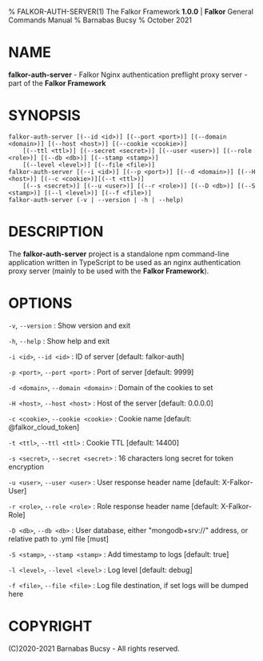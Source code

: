 % FALKOR-AUTH-SERVER(1) The Falkor Framework **1.0.0** | **Falkor** General Commands Manual
% Barnabas Bucsy
% October 2021

# NAME

**falkor-auth-server** - Falkor Nginx authentication preflight proxy server - part of the **Falkor Framework**

# SYNOPSIS

```
falkor-auth-server [(--id <id>)] [(--port <port>)] [(--domain <domain>)] [(--host <host>)] [(--cookie <cookie>)]
    [(--ttl <ttl>)] [(--secret <secret>)] [(--user <user>)] [(--role <role>)] [(--db <db>)] [(--stamp <stamp>)]
    [(--level <level>)] [(--file <file>)]
falkor-auth-server [(--i <id>)] [(--p <port>)] [(--d <domain>)] [(--H <host>)] [(--c <cookie>)][(--t <ttl>)] 
    [(--s <secret>)] [(--u <user>)] [(--r <role>)] [(--D <db>)] [(--S <stamp>)] [(--l <level>)] [(--f <file>)]
falkor-auth-server (-v | --version | -h | --help)
```

# DESCRIPTION

The **falkor-auth-server** project is a standalone npm command-line application written in TypeScript to be used as an nginx authentication proxy server (mainly to be used with the **Falkor Framework**).

# OPTIONS

`-v`, `--version`
:   Show version and exit

`-h`, `--help`
:   Show help and exit

`-i <id>`, `--id <id>`
:   ID of server  [default: falkor-auth]

`-p <port>`, `--port <port>`
:   Port of server  [default: 9999]

`-d <domain>`, `--domain <domain>`
:   Domain of the cookies to set

`-H <host>`, `--host <host>`
:   Host of the server  [default: 0.0.0.0]

`-c <cookie>`, `--cookie <cookie>`
:   Cookie name  [default: @falkor_cloud_token]

`-t <ttl>`, `--ttl <ttl>`
:   Cookie TTL  [default: 14400]

`-s <secret>`, `--secret <secret>`
:   16 characters long secret for token encryption

`-u <user>`, `--user <user>`
:   User response header name  [default: X-Falkor-User]

`-r <role>`, `--role <role>`
:   Role response header name  [default: X-Falkor-Role]

`-D <db>`, `--db <db>`
:   User database, either "mongodb+srv://" address, or relative path to .yml file  [must]

`-S <stamp>`, `--stamp <stamp>`
:   Add timestamp to logs  [default: true]

`-l <level>`, `--level <level>`
:   Log level  [default: debug]

`-f <file>`, `--file <file>`
:   Log file destination, if set logs will be dumped here

# COPYRIGHT

(C)2020-2021 Barnabas Bucsy - All rights reserved.
